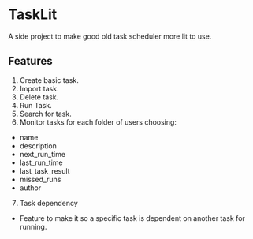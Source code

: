 # TaskLit
A side project to make good old task scheduler more lit to use. 

## Features
1. Create basic task.
2. Import task.
3. Delete task.
4. Run Task.
5. Search for task.
6. Monitor tasks for each folder of users choosing:
  - name
  - description
  - next_run_time
  - last_run_time
  - last_task_result
  - missed_runs
  - author
7. Task dependency
  - Feature to make it so a specific task is dependent on another task for running. 
